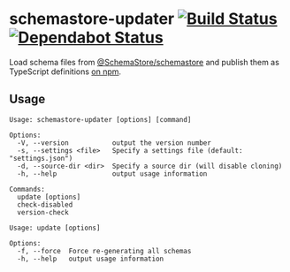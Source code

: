 # schemastore-updater [![Build Status](https://action-badges.now.sh/ffflorian/schemastore-updater)](https://github.com/ffflorian/schemastore-updater/actions/) [![Dependabot Status](https://api.dependabot.com/badges/status?host=github&repo=ffflorian/schemastore-updater)](https://dependabot.com)

Load schema files from [@SchemaStore/schemastore](https://github.com/SchemaStore/schemastore) and publish them as TypeScript definitions [on npm](https://www.npmjs.com/search?q=@schemastore/).

## Usage

```
Usage: schemastore-updater [options] [command]

Options:
  -V, --version           output the version number
  -s, --settings <file>   Specify a settings file (default: "settings.json")
  -d, --source-dir <dir>  Specify a source dir (will disable cloning)
  -h, --help              output usage information

Commands:
  update [options]
  check-disabled
  version-check
```

```
Usage: update [options]

Options:
  -f, --force  Force re-generating all schemas
  -h, --help   output usage information
```
